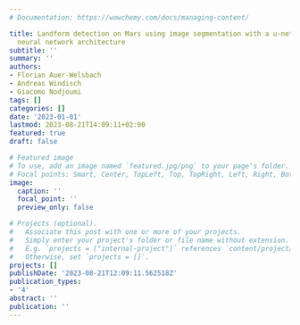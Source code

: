 ```yaml
---
# Documentation: https://wowchemy.com/docs/managing-content/

title: Landform detection on Mars using image segmentation with a u-net convolutional
  neural network architecture
subtitle: ''
summary: ''
authors:
- Florian Auer-Welsbach
- Andreas Windisch
- Giacomo Nodjoumi
tags: []
categories: []
date: '2023-01-01'
lastmod: 2023-08-21T14:09:11+02:00
featured: true
draft: false

# Featured image
# To use, add an image named `featured.jpg/png` to your page's folder.
# Focal points: Smart, Center, TopLeft, Top, TopRight, Left, Right, BottomLeft, Bottom, BottomRight.
image:
  caption: ''
  focal_point: ''
  preview_only: false

# Projects (optional).
#   Associate this post with one or more of your projects.
#   Simply enter your project's folder or file name without extension.
#   E.g. `projects = ["internal-project"]` references `content/project/deep-learning/index.md`.
#   Otherwise, set `projects = []`.
projects: []
publishDate: '2023-08-21T12:09:11.562518Z'
publication_types:
- '4'
abstract: ''
publication: ''
---
```


